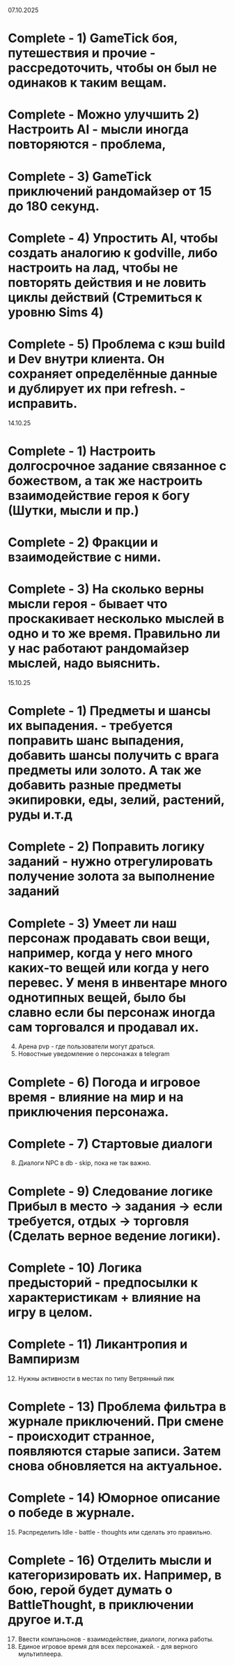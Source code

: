 07.10.2025

# Complete - 1) GameTick боя, путешествия и прочие - рассредоточить, чтобы он был не одинаков к таким вещам.
# Complete - Можно улучшить 2) Настроить AI - мысли иногда повторяются - проблема,
# Complete - 3) GameTick приключений рандомайзер от 15 до 180 секунд.
# Complete - 4) Упростить AI, чтобы создать аналогию к godville, либо настроить на лад, чтобы не повторять действия и не ловить циклы действий (Стремиться к уровню Sims 4)
# Complete - 5) Проблема с кэш build и Dev внутри клиента. Он сохраняет определённые данные и дублирует их при refresh. - исправить.

14.10.25

# Complete - 1) Настроить долгосрочное задание связанное с божеством, а так же настроить взаимодействие героя к богу (Шутки, мысли и пр.)
# Complete - 2) Фракции и взаимодействие с ними.
# Complete - 3) На сколько верны мысли героя - бывает что проскакивает несколько мыслей в одно и то же время. Правильно ли у нас работают рандомайзер мыслей, надо выяснить.

15.10.25

# Complete - 1) Предметы и шансы их выпадения. - требуется поправить шанс выпадения, добавить шансы получить с врага предметы или золото. А так же добавить разные предметы экипировки, еды, зелий, растений, руды и.т.д
# Complete - 2) Поправить логику заданий - нужно отрегулировать получение золота за выполнение заданий
# Complete - 3) Умеет ли наш персонаж продавать свои вещи, например, когда у него много каких-то вещей или когда у него перевес. У меня в инвентаре много однотипных вещей, было бы славно если бы персонаж иногда сам торговался и продавал их.
4) Арена pvp - где пользователи могут драться.
5) Новостные уведомление о персонажах в telegram
# Complete - 6) Погода и игровое время - влияние на мир и на приключения персонажа.
# Complete - 7) Стартовые диалоги
8) Диалоги NPC в db - skip, пока не так важно.
# Complete - 9) Следование логике Прибыл в место -> задания -> если требуется, отдых -> торговля (Сделать верное ведение логики).
# Complete - 10) Логика предысторий - предпосылки к характеристикам + влияние на игру в целом.
# Complete - 11) Ликантропия и Вампиризм
12) Нужны активности в местах по типу Ветрянный пик
# Complete - 13) Проблема фильтра в журнале приключений. При смене - происходит странное, появляются старые записи. Затем снова обновляется на актуальное.
# Complete - 14) Юморное описание о победе в журнале.
15) Распределить Idle - battle - thoughts или сделать это правильно.
# Complete - 16) Отделить мысли и категоризировать их. Например, в бою, герой будет думать о BattleThought, в приключении другое и.т.д
17) Ввести компаньонов - взаимодействие, диалоги, логика работы.
18) Единое игровое время для всех персонажей. - для верного мультиплеера.